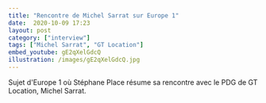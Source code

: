 ```yaml
---
title: "Rencontre de Michel Sarrat sur Europe 1"
date:  2020-10-09 17:23
layout: post
category: ["interview"]
tags: ["Michel Sarrat", "GT Location"]
embed_youtube: gE2qXelGdcQ
illustration: /images/gE2qXelGdcQ.jpg
---
```


Sujet d'Europe 1 où Stéphane Place résume sa rencontre avec le PDG de GT Location, Michel Sarrat.
